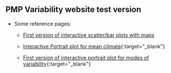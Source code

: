 ## PMP Variability website test version

- Some reference pages:

  - <a href="https://oceanonly.llnl.gov/durack1/dump/170725_JiwooLee/variability_mode/scripts_v1.0/results_v1.2_bookmark/simple_viewer/home.html" target="_blank">First version of interactive scatter/bar plots with maps<a>

  - [Interactive Portrait plot for mean climate](https://oceanonly.llnl.gov/gleckler1/pptest/clickable_portrait_3.html){:target="_blank"}
 
  - [First version of interactive portrait plot for modes of variability](https://oceanonly.llnl.gov/doutriaux1/HTML/clickable_map.html){:target="_blank"}
